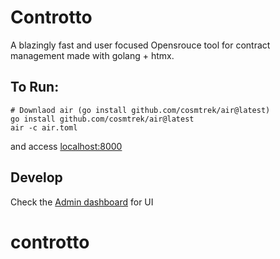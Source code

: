 # Controtto

A blazingly fast and user focused Opensrouce tool for contract management made with golang + htmx.


## To Run:
```shell
# Downlaod air (go install github.com/cosmtrek/air@latest)
go install github.com/cosmtrek/air@latest 
air -c air.toml
```
and access [localhost:8000](http://localhost:8000)

## Develop

Check the [Admin dashboard](https://demos.creative-tim.com/argon-dashboard-tailwind/pages/dashboard) for UI
# controtto
